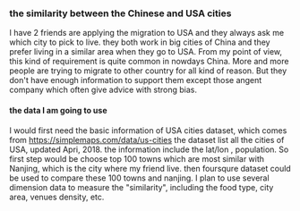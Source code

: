 
### the similarity between the Chinese and USA cities
I have 2 friends are applying the migration to USA and they always ask me which city to pick to live.
they both work in big cities of China and they prefer living in a similar area when they go to USA.
From my point of view, this kind of requirement is quite common in nowdays China. More and more people are trying to migrate to other country for all kind of reason. But they don't have enough information to support them except those angent company which often give advice with strong bias.
#### the data I am going to use
I would first need the basic information of USA cities dataset, which comes from https://simplemaps.com/data/us-cities
the dataset list all the cities of USA, updated Apri, 2018. the information include the lat/lon , population. So first step would be choose top 100 towns which are most similar with Nanjing, which is the city where my friend live.
then foursqure dataset could be used to compare these 100 towns and nanjing. I plan to use several dimension data to measure the "similarity", including the food type, city area, venues density, etc.

